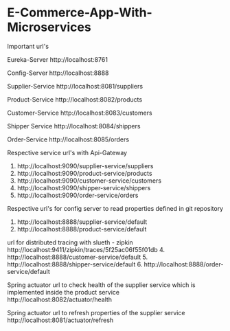 # E-Commerce-App-With-Microservices

Important url's 

Eureka-Server
http://localhost:8761

Config-Server
http://localhost:8888

Supplier-Service
http://localhost:8081/suppliers

Product-Service
http://localhost:8082/products

Customer-Service
http://localhost:8083/customers

Shipper Service
http://localhost:8084/shippers

Order-Service
http://localhost:8085/orders

Respective service url's with Api-Gateway
1. http://localhost:9090/supplier-service/suppliers
2. http://localhost:9090/product-service/products
3. http://localhost:9090/customer-service/customers
4. http://localhost:9090/shipper-service/shippers
5. http://localhost:9090/order-service/orders

Respective url's for config server to read properties defined in git repository
1. http://localhost:8888/supplier-service/default
2. http://localhost:8888/product-service/default

url for distributed tracing with slueth - zipkin
http://localhost:9411/zipkin/traces/5f25ac06f55f01db
4. http://localhost:8888/customer-service/default
5. http://localhost:8888/shipper-service/default
6. http://localhost:8888/order-service/default

Spring actuator url to check health of the supplier service which is implemented inside the product service
http://localhost:8082/actuator/health

Spring actuator url to refresh properties of the supplier service
http://localhost:8081/actuator/refresh
